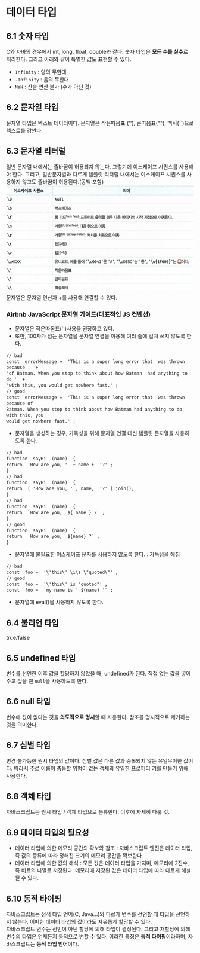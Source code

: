 # 데이터 타입

## 6.1 숫자 타입
C와 자바의 경우에서 int, long, float, double과 같다.
숫자 타입은 **모든 수를 실수**로 처리한다. 그리고 아래와 같이 특별한 값도 표현할 수 있다.
- `Infinity` : 양의 무한대
- `-Infinity` : 음의 무한대
- `NaN` : 산술 연산 불가 (수가 아닌 것)

## 6.2 문자열 타입
문자열 타입은 텍스트 데이터이다. 문자열은 작은따옴표 (''), 큰따옴표(""), 백틱(``)으로 텍스트를 감싼다.<br/>

## 6.3 문자열 리터럴
일반 문자열 내에서는 줄바꿈이 허용되지 않는다. 그렇기에 이스케이프 시퀀스를 사용해야 한다. 그리고, 일반문자열과 다르게 템플릿 리터럴 내에서는 이스케이프 시퀀스를 사용하지 않고도 줄바꿈이 허용된다.(공백 포함)<br/>
![alt text](./img/image5.png)<br/>
문자열은 문자열 연산자 +를 사용해 연결할 수 있다. 

### Airbnb JavaScript 문자열 가이드(대표적인 JS 컨벤션)
- 문자열은 작은따옴표('')사용을 권장하고 있다.
- 또한, 100자가 넘는 문자열을 문자열 연결을 이용해 여러 줄에 걸쳐 쓰지 않도록 한다.
```
// bad 
const  errorMessage =  'This is a super long error that  was thrown because '  + 
'of Batman. When you stop to think about how Batman  had anything to do '  + 
'with this, you would get nowhere fast.' ; 
// good 
const  errorMessage =  'This is a super long error that  was thrown because of 
Batman. When you stop to think about how Batman had anything to do with this, you 
would get nowhere fast.' ; 
```
- 문자열을 생성하는 경우, 가독성을 위해 문자열 연결 대신 템플릿 문자열을 사용하도록 한다.
```
// bad 
function  sayHi  (name)  { 
return  'How are you, '  + name +  '?' ; 
} 
// bad 
function  sayHi  (name)  { 
return  [ 'How are you, ' , name,  '?' ].join(); 
} 
// bad 
function  sayHi  (name)  { 
return  `How are you,  ${ name } ?` ; 
} 
// good 
function  sayHi  (name)  { 
return  `How are you,  ${name} ?` ; 
} 
```
- 문자열에 불필요한 이스케이프 문자를 사용하지 않도록 한다. : 가독성을 해침
```
// bad 
const  foo =  '\'this\' \i\s \"quoted\"' ; 
// good 
const  foo =  '\'this\' is "quoted"' ; 
const  foo =  `my name is ' ${name} '` ;
```
- 문자열에 eval()을 사용하지 않도록 한다.

## 6.4 불리언 타입
true/false

## 6.5 undefined 타입
변수를 선언한 이후 값을 할당하지 않았을 때, undefined가 된다. 직접 없는 값을 넣어주고 싶을 땐 `null`을 사용하도록 한다.

## 6.6 null 타입
변수에 값이 없다는 것을 **의도적으로 명시**할 때 사용한다. 참조를 명시적으로 제거하는 것을 의미한다.

## 6.7 심벌 타입
변경 불가능한 원시 타입의 값이다. 심벌 값은 다른 값과 중복되지 않는 유일무이한 값이다. 따라서 주로 이름이 충돌할 위험이 없는 객체의 유일한 프로퍼티 키를 만들기 위해 사용한다. 

## 6.8 객체 타입
자바스크립트는 원시 타입 / 객체 타입으로 분류한다. 이후에 자세히 다룰 것.

## 6.9 데이터 타입의 필요성
- 데이터 타입에 의한 메모리 공간의 확보와 참조 : 자바스크립트 엔진은 데이터 타입, 즉 값의 종류에 따라 정해진 크기의 메모리 공간을 확보한다. 
- 데이터 타입에 의한 값의 해석 : 모든 값은 데이터 타입을 가지며, 메모리에 2진수, 즉 비트의 나열로 저장된다. 메모리에 저장된 값은 데이터 타입에 따라 다르게 해설될 수 있다. 

## 6.10 동적 타이핑
자바스크립트는 정적 타입 언어(C, Java...)와 다르게 변수를 선언할 때 타입을 선언하지 않는다. 어떠한 데이터 타입의 값이라도 자유롭게 할당할 수 있다. <br/>
자바스크립트 변수는 선언이 아닌 할당에 의해 타입이 결정된다. 그리고 재할당에 의해 변수의 타입은 언제든지 동적으로 변할 수 있다. 이러한 특징은 **동적 타이핑**이라하며, 자바스크립트는 **동적 타입 언어**이다.